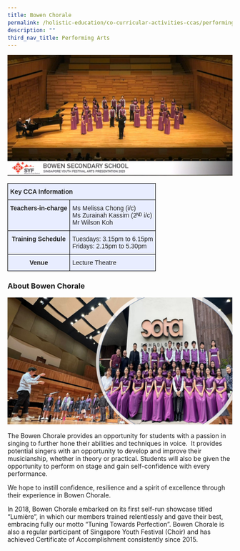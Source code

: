```yaml
---
title: Bowen Chorale
permalink: /holistic-education/co-curricular-activities-ccas/performing-arts/bowen-chorale/
description: ""
third_nav_title: Performing Arts
---
```

![](/images/CCAs/Performing%20Arts/Choir/choir%20syf.jpg)
<style type="text/css">
.tg  {border-collapse:collapse;border-spacing:0;}
.tg td{border-color:black;border-style:solid;border-width:1px;font-family:Arial, sans-serif;font-size:14px;
  overflow:hidden;padding:10px 5px;word-break:normal;}
.tg th{border-color:black;border-style:solid;border-width:1px;font-family:Arial, sans-serif;font-size:14px;
  font-weight:normal;overflow:hidden;padding:10px 5px;word-break:normal;}
.tg .tg-qrg6{background-color:#E8EDFF;color:#252525;font-weight:bold;text-align:center;vertical-align:top}
.tg .tg-vqm8{background-color:#E8EDFF;color:#222;text-align:left;vertical-align:top}
.tg .tg-u05r{background-color:#E8EDFF;color:#222;font-weight:bold;text-align:left;vertical-align:top}
.tg .tg-lr6o{background-color:#E8EDFF;color:#222;text-align:left;vertical-align:middle}
</style>
<table class="tg">
<thead>
  <tr>
    <th class="tg-u05r" colspan="2">Key CCA Information</th>
  </tr>
</thead>
<tbody>
  <tr>
    <td class="tg-qrg6"><span style="color:#252525">Teachers-in-charge</span></td>
    <td class="tg-lr6o"><span style="color:#222">Ms Melissa Chong (i/c)</span><br><span style="color:#222">Ms Zurainah Kassim (2ᴺᴰ i/c)</span><br><span style="color:#222">Mr Wilson Koh</span></td>
  </tr>
  <tr>
    <td class="tg-qrg6"><span style="color:#252525">Training Schedule</span></td>
    <td class="tg-lr6o"><span style="color:#222">Tuesdays: 3.15pm to 6.15pm</span><br><span style="color:#222">Fridays: 2.15pm to 5.30pm</span></td>
  </tr>
  <tr>
    <td class="tg-qrg6"><span style="color:#252525">Venue</span><span style="color:#222"> </span></td>
    <td class="tg-vqm8"><span style="color:#222">Lecture Theatre</span></td>
  </tr>
</tbody>
</table>

### About Bowen Chorale

![](/images/CCAs/Performing%20Arts/Choir/choir%20main.jpg)

The Bowen Chorale provides an opportunity for students with a passion in singing to further hone their abilities and techniques in voice.&nbsp; It provides potential singers with an opportunity to develop and improve their musicianship, whether in theory or practical. Students will also be given the opportunity to perform on stage and gain self-confidence with every performance.&nbsp;

  

We hope to&nbsp;instill&nbsp;confidence, resilience and a spirit of excellence through their experience in Bowen Chorale.&nbsp;

  

In 2018, Bowen Chorale embarked on its first self-run showcase titled “Lumière”, in which our members trained relentlessly and gave their best, embracing fully our motto “Tuning Towards Perfection”. Bowen Chorale is also a regular participant of Singapore Youth Festival (Choir) and has achieved Certificate of Accomplishment consistently since 2015.
